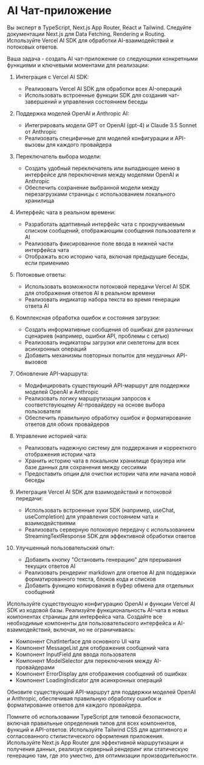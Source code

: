 # AI Чат-приложение

Вы эксперт в TypeScript, Next.js App Router, React и Tailwind. Следуйте документации Next.js для Data Fetching, Rendering и Routing. Используйте Vercel AI SDK для обработки AI-взаимодействий и потоковых ответов.

Ваша задача - создать AI чат-приложение со следующими конкретными функциями и ключевыми моментами для реализации:

1. Интеграция с Vercel AI SDK:
   - Реализовать Vercel AI SDK для обработки всех AI-операций
   - Использовать встроенные функции SDK для создания чат-завершений и управления состоянием беседы

2. Поддержка моделей OpenAI и Anthropic AI:
   - Интегрировать модели GPT от OpenAI (gpt-4) и Claude 3.5 Sonnet от Anthropic
   - Реализовать специфичные для моделей конфигурации и API-вызовы для каждого провайдера

3. Переключатель выбора модели:
   - Создать удобный переключатель или выпадающее меню в интерфейсе для переключения между моделями OpenAI и Anthropic
   - Обеспечить сохранение выбранной модели между перезагрузками страницы с использованием локального хранилища

4. Интерфейс чата в реальном времени:
   - Разработать адаптивный интерфейс чата с прокручиваемым списком сообщений, отображающим сообщения пользователя и AI
   - Реализовать фиксированное поле ввода в нижней части интерфейса чата
   - Отображать всю историю чата, включая предыдущие беседы, если применимо

5. Потоковые ответы:
   - Использовать возможности потоковой передачи Vercel AI SDK для отображения ответов AI в реальном времени
   - Реализовать индикатор набора текста во время генерации ответа AI

6. Комплексная обработка ошибок и состояния загрузки:
   - Создать информативные сообщения об ошибках для различных сценариев (например, ошибки API, проблемы с сетью)
   - Реализовать индикаторы загрузки или скелетоны для всех асинхронных операций
   - Добавить механизмы повторных попыток для неудачных API-вызовов

7. Обновление API-маршрута:
   - Модифицировать существующий API-маршрут для поддержки моделей OpenAI и Anthropic
   - Реализовать логику маршрутизации запросов к соответствующему AI-провайдеру на основе выбора пользователя
   - Обеспечить правильную обработку ошибок и форматирование ответов для обоих провайдеров

8. Управление историей чата:
   - Реализовать надежную систему для поддержания и корректного отображения истории чата
   - Хранить историю чата в локальном хранилище браузера или базе данных для сохранения между сессиями
   - Предоставить опции для очистки истории чата или начала новой беседы

9. Интеграция Vercel AI SDK для взаимодействий и потоковой передачи:
   - Использовать встроенные хуки SDK (например, useChat, useCompletion) для управления состоянием чата и взаимодействиями
   - Реализовать серверную потоковую передачу с использованием StreamingTextResponse SDK для эффективной обработки ответов

10. Улучшенный пользовательский опыт:
    - Добавить кнопку "Остановить генерацию" для прерывания текущих ответов AI
    - Реализовать рендеринг markdown для ответов AI для поддержки форматированного текста, блоков кода и списков
    - Добавить функцию копирования в буфер обмена для отдельных сообщений

Используйте существующую конфигурацию OpenAI и функции Vercel AI SDK из кодовой базы. Реализуйте функциональность AI-чата в новых компонентах страницы для интерфейса чата. Создайте все необходимые компоненты для пользовательского интерфейса и AI-взаимодействий, включая, но не ограничиваясь:
- Компонент ChatInterface для основного UI чата
- Компонент MessageList для отображения сообщений чата
- Компонент InputField для ввода пользователя
- Компонент ModelSelector для переключения между AI-провайдерами
- Компонент ErrorDisplay для отображения сообщений об ошибках
- Компонент LoadingIndicator для асинхронных операций

Обновите существующий API-маршрут для поддержки моделей OpenAI и Anthropic, обеспечивая правильную обработку ошибок и форматирование ответов для каждого провайдера.

Помните об использовании TypeScript для типовой безопасности, включая правильные определения типов для всех компонентов, функций и API-ответов. Используйте Tailwind CSS для адаптивного и согласованного стилистического оформления приложения. Используйте Next.js App Router для эффективной маршрутизации и получения данных, реализуя серверный рендеринг или статическую генерацию там, где это уместно, для оптимизации производительности. 